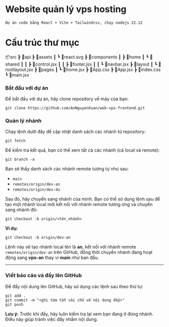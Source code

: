 # Website quản lý vps hosting
```
Dự án code bằng React + Vite + Tailwindcss, chạy nodejs 22.12
```
# Cấu trúc thư mục
📦src
 ┣ 📂api
 ┣ 📂assets
 ┃ ┗ 📜react.svg
 ┣ 📂components
 ┃ ┣ 📂home
 ┃ ┗ 📂shared
 ┃ ┃ ┣ 📜control.jsx
 ┃ ┃ ┣ 📜footer.jsx
 ┃ ┃ ┗ 📜navbar.jsx
 ┣ 📂layout
 ┃ ┗ 📜rootlayout.jsx
 ┣ 📂pages
 ┃ ┗ 📜home.jsx
 ┣ 📜App.css
 ┣ 📜App.jsx
 ┣ 📜index.css
 ┗ 📜main.jsx

### Bắt đầu với dự án

Để bắt đầu với dự án, hãy clone repository về máy của bạn:

```
git clone https://github.com/AnNguyenXuan/web-vps-frontend.git
```

### Quản lý nhánh

Chạy lệnh dưới đây để cập nhật danh sách các nhánh từ repository:

```
git fetch
```

Để kiểm tra kết quả, bạn có thể xem tất cả các nhánh (cả local và remote):

```
git branch -a
```

Bạn sẽ thấy danh sách các nhánh remote tương tự như sau:

  * `main`
  * `remotes/origin/dev-an`
  * `remotes/origin/dev-du`

Sau đó, hãy chuyển sang nhánh của mình. Bạn có thể sử dụng lệnh sau để tạo một nhánh local mới kết nối với nhánh remote tương ứng và chuyển sang nhánh đó:

```
git checkout -b origin/<tên_nhánh>
```

**Ví dụ:**

```
git checkout -b origin/dev-an
```

Lệnh này sẽ tạo nhánh local tên là **an**, kết nối với nhánh remote `remotes/origin/dev-an` trên GitHub, đồng thời chuyển nhánh đang hoạt động sang **vps-an** thay vì **main** như ban đầu.

-----

### Viết báo cáo và đẩy lên GitHub

Để đẩy nội dung lên GitHub, hãy sử dụng các lệnh sau theo thứ tự:

```
git add .
git commit -m "<ghi tóm tắt vài chữ về nội dung đẩy>"
git push
```

**Lưu ý:** Trước khi đẩy, hãy luôn kiểm tra lại xem bạn đang ở đúng nhánh. Điều này giúp tránh việc đẩy nhầm nội dung.